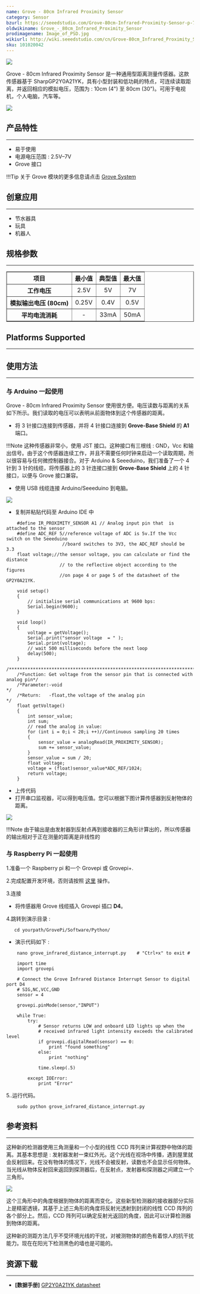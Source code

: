 ```yaml
---
name: Grove - 80cm Infrared Proximity Sensor
category: Sensor
bzurl: https://seeedstudio.com/Grove-80cm-Infrared-Proximity-Sensor-p-788.html
oldwikiname: Grove_-_80cm_Infrared_Proximity_Sensor
prodimagename: Image_of_PSD.jpg
wikiurl: http://wiki.seeedstudio.com/cn/Grove-80cm_Infrared_Proximity_Sensor
sku: 101020042
---
```


![](https://raw.githubusercontent.com/SeeedDocument/Grove-80cm_Infrared_Proximity_Sensor/master/img/Image_of_PSD.jpg)

Grove - 80cm Infrared Proximity Sensor 是一种通用型距离测量传感器。这款传感器基于 SharpGP2Y0A21YK，具有小型封装和低功耗的特点，可连续读取距离，并返回相应的模拟电压，范围为 : 10cm (4") 至 80cm (30")。可用于电视机，个人电脑，汽车等。

[![](https://github.com/SeeedDocument/wiki_chinese/raw/master/docs/images/click_to_buy.PNG)](https://item.taobao.com/item.htm?id=45459991191)


## 产品特性
--------

-   易于使用
-   电源电压范围 : 2.5V–7V
-   Grove 接口

!!!Tip
    关于 Grove 模块的更多信息请点击 [Grove System](http://wiki.seeedstudio.com/cn/Grove_System/)

## 创意应用
-----------------

-   节水器具
-   玩具
-   机器人

## 规格参数
-------------

<table border="1" cellspacing="0" width="80%">
<tr>
<th scope="col">
项目
</th>
<th scope="col">
最小值
</th>
<th scope="col">
典型值
</th>
<th scope="col">
最大值
</th>
</tr>
<tr align="center">
<th scope="row">
工作电压
</th>
<td>
2.5V
</td>
<td>
5V
</td>
<td>
7V
</td>
</tr>
<tr align="center">
<th scope="row">
模拟输出电压 (80cm)
</th>
<td>
0.25V
</td>
<td>
0.4V
</td>
<td>
0.5V
</td>
</tr>
<tr align="center">
<th scope="row">
平均电流消耗
</th>
<td>
-
</td>
<td>
33mA
</td>
<td>
50mA
</td>
</tr>
</table>

## Platforms Supported
-------------------

## 使用方法
-----

### 与 Arduino 一起使用

Grove - 80cm Infrared Proximity Sensor 使用很方便。电压读数与距离的关系如下所示。我们读取的电压可以表明从前面物体到这个传感器的距离。

-   将 3 针接口连接到传感器，并将 4 针接口连接到 **Grove-Base Shield** 的 **A1** 端口。

!!!Note
    这种传感器非常小，使用 JST 接口。这种接口有三根线 : GND，Vcc 和输出信号。由于这个传感器连续工作，并且不需要任何时钟来启动一个读取周期，所以很容易与任何微控制器接合。对于 Arduino & Seeeduino，我们准备了一个 4 针到 3 针的线缆，将传感器上的 3 针连接口接到 **Grove-Base Shield** 上的 4 针接口，以便与 Grove 接口兼容。

-   使用 USB 线缆连接 Arduino/Seeeduino 到电脑。

![](https://raw.githubusercontent.com/SeeedDocument/Grove-80cm_Infrared_Proximity_Sensor/master/img/80cm_Infrared.jpg)

-   复制并粘贴代码至 Arduino IDE 中

```
    #define IR_PROXIMITY_SENSOR A1 // Analog input pin that  is attached to the sensor
    #define ADC_REF 5//reference voltage of ADC is 5v.If the Vcc switch on the Seeeduino
                     //board switches to 3V3, the ADC_REF should be 3.3
    float voltage;//the sensor voltage, you can calculate or find the distance
                    // to the reflective object according to the figures
                    //on page 4 or page 5 of the datasheet of the GP2Y0A21YK.

    void setup()
    {
        // initialise serial communications at 9600 bps:
        Serial.begin(9600);
    }

    void loop()
    {
        voltage = getVoltage();
        Serial.print("sensor voltage  = " );                       
        Serial.print(voltage);
        // wait 500 milliseconds before the next loop
        delay(500);
    }
    /****************************************************************************/
    /*Function: Get voltage from the sensor pin that is connected with analog pin*/
    /*Parameter:-void                                                       */
    /*Return:   -float,the voltage of the analog pin                        */
    float getVoltage()
    {
        int sensor_value;
        int sum;  
        // read the analog in value:
        for (int i = 0;i < 20;i ++)//Continuous sampling 20 times
        {
            sensor_value = analogRead(IR_PROXIMITY_SENSOR);
            sum += sensor_value;
        }
        sensor_value = sum / 20;
        float voltage;
        voltage = (float)sensor_value*ADC_REF/1024;
        return voltage;
    }
```

-   上传代码
-   打开串口监视器，可以得到电压值。您可以根据下图计算传感器到反射物体的距离。

![](https://raw.githubusercontent.com/SeeedDocument/Grove-80cm_Infrared_Proximity_Sensor/master/img/Infrared_Proximity.jpg)

!!!Note
    由于输出是由发射器到反射点再到接收器的三角形计算出的，所以传感器的输出相对于正在测量的距离是非线性的

### 与 Raspberry Pi 一起使用

1.准备一个 Raspberry pi 和一个 Grovepi 或 Grovepi+.

2.完成配置开发环境，否则请按照 [这里](http://wiki.seeedstudio.com/cn/GrovePi_Plus/) 操作。

3.连接

-   将传感器用 Grove 线缆插入 Grovepi 插口 **D4**。

4.跳转到演示目录 :

       cd yourpath/GrovePi/Software/Python/

-   演示代码如下 :

```
    nano grove_infrared_distance_interrupt.py    # "Ctrl+x" to exit #
```

```
    import time
    import grovepi

    # Connect the Grove Infrared Distance Interrupt Sensor to digital port D4
    # SIG,NC,VCC,GND
    sensor = 4

    grovepi.pinMode(sensor,"INPUT")

    while True:
        try:
            # Sensor returns LOW and onboard LED lights up when the
            # received infrared light intensity exceeds the calibrated level
            if grovepi.digitalRead(sensor) == 0:
                print "found something"
            else:
                print "nothing"

            time.sleep(.5)

        except IOError:
            print "Error"
```

5..运行代码。

```
    sudo python grove_infrared_distance_interrupt.py
```

## 参考资料
---------

这种新的检测器使用三角测量和一个小型的线性 CCD 阵列来计算视野中物体的距离。其基本思想是 : 发射器发射一束红外光。这个光线在视场中传播，遇到屋里就会反射回来。在没有物体的情况下，光线不会被反射，读数也不会显示任何物体。当光线从物体反射回来返回到探测器后，在反射点，发射器和探测器之间建立一个三角形。

![](https://raw.githubusercontent.com/SeeedDocument/Grove-80cm_Infrared_Proximity_Sensor/master/img/Theory_of_PSD.jpg)

这个三角形中的角度根据到物体的距离而变化。这些新型检测器的接收器部分实际上是精密透镜，其基于上述三角形的角度将反射光透射到封闭的线性 CCD 阵列的各个部分上。然后，CCD 阵列可以确定反射光返回的角度，因此可以计算检测器到物体的距离。

这种新的测距方法几乎不受环境光线的干扰，对被测物体的颜色有着惊人的抗干扰能力。现在在阳光下检测黑色的墙也是可能的。


## 资源下载
---------

- **[数据手册]** [GP2Y0A21YK datasheet](https://raw.githubusercontent.com/SeeedDocument/Grove-80cm_Infrared_Proximity_Sensor/master/res/GP2Y0A21YK.pdf)

<!-- This Markdown file was created from http://www.seeedstudio.com/wiki/Grove_-_80cm_Infrared_Proximity_Sensor -->
